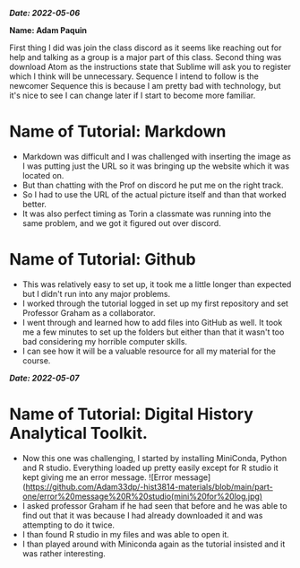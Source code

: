 **_Date: 2022-05-06_**

**Name: Adam Paquin**

First thing I did was join the class discord as it seems like reaching out for help and talking as a group is a major part of this class.
Second thing was download Atom as the instructions state that Sublime will ask you to register which I think will be unnecessary.
Sequence I intend to follow is the newcomer Sequence this is because I am pretty bad with technology, but it's nice to see I can change later if I start to become more familiar.

# Name of Tutorial: Markdown

 + Markdown was difficult and I was challenged with inserting the image as I was putting just the URL so it was bringing up the website which it was located on.
 + But than chatting with the Prof on discord he put me on the right track.
 + So I had to use the URL of the actual picture itself and than that worked better.
 + It was also perfect timing as Torin a classmate was running into the same problem, and we got it figured out over discord.

# Name of Tutorial: Github

+ This was relatively easy to set up, it took me a little longer than expected but I didn't run into any major problems.
+ I worked through the tutorial logged in set up my first repository and set Professor Graham as a collaborator.
+  I went through and learned how to add files into GitHub as well. It took me a few minutes to set up the folders but either than that it wasn't too bad considering my horrible computer skills.
+  I can see how it will be a valuable resource for all my material for the course.

**_Date: 2022-05-07_**

# Name of Tutorial: Digital History Analytical Toolkit.

+ Now this one was challenging, I started by installing MiniConda, Python and R studio. Everything loaded up pretty easily except for R studio it kept giving me an error message. ![Error message](https://github.com/Adam33dp/-hist3814-materials/blob/main/part-one/error%20message%20R%20studio(mini%20for%20log.jpg)
+ I asked professor Graham if he had seen that before and he was able to find out that it was because I had already downloaded it and was attempting to do it twice.
+  I than found R studio in my files and was able to open it.
+ I than played around with Miniconda again as the tutorial insisted and it was rather interesting.
